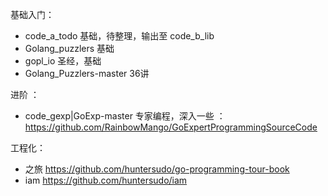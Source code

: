 
基础入门：
- code_a_todo 基础，待整理，输出至  code_b_lib
- Golang_puzzlers 基础
- gopl_io  圣经，基础
- Golang_Puzzlers-master 36讲

进阶 ：
- code_gexp|GoExp-master 专家编程，深入一些 ：
  https://github.com/RainbowMango/GoExpertProgrammingSourceCode

工程化：  
- 之旅  https://github.com/huntersudo/go-programming-tour-book
- iam  https://github.com/huntersudo/iam 

